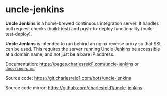 # uncle-jenkins

**Uncle Jenkins** is a home-brewed continuous integration server.
It handles pull request checks (build-test) and push-to-deploy 
functionality (build-test-deploy).

**Uncle Jenkins** is intended to run behind an nginx reverse proxy
so that SSL can be used. This requires the server running 
Uncle Jenkins be accessible at a domain name, and not just be
a bare IP address.

Documentation: <https://pages.charlesreid1.com/uncle-jenkins> or [`docs/index.md`](docs/index.md)

Source code: <https://git.charlesreid1.com/bots/uncle-jenkins>

Source code mirror: <https://github.com/charlesreid1/uncle-jenkins>

